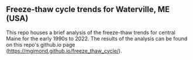 ## Freeze-thaw cycle trends for Waterville, ME (USA)

This repo houses a brief analysis of the freeze-thaw trends for central Maine for the early 1990s to 2022. The results of the analysis can be found on this repo's github.io page (https://mgimond.github.io/freeze_thaw_cycle/).
